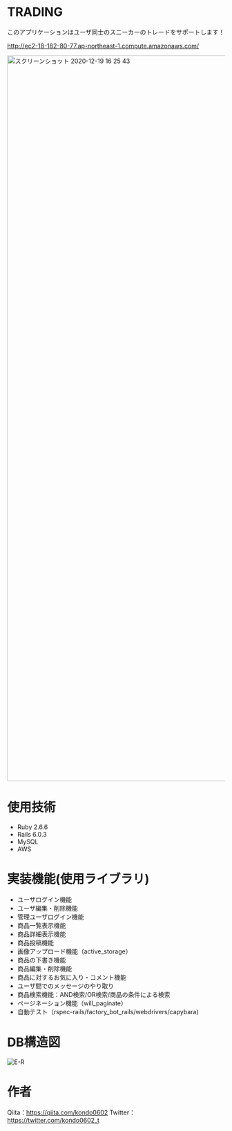 # TRADING

このアプリケーションはユーザ同士のスニーカーのトレードをサポートします！

http://ec2-18-182-80-77.ap-northeast-1.compute.amazonaws.com/

<img width="1680" alt="スクリーンショット 2020-12-19 16 25 43" src="https://user-images.githubusercontent.com/73473550/102683918-9962c480-4217-11eb-9a0e-4b3cde97e1fb.png">


# 使用技術
- Ruby 2.6.6
- Rails 6.0.3
- MySQL
- AWS

# 実装機能(使用ライブラリ)
- ユーザログイン機能
- ユーザ編集・削除機能
- 管理ユーザログイン機能
- 商品一覧表示機能
- 商品詳細表示機能
- 商品投稿機能
- 画像アップロード機能（active_storage）
- 商品の下書き機能
- 商品編集・削除機能
- 商品に対するお気に入り・コメント機能
- ユーザ間でのメッセージのやり取り
- 商品検索機能：AND検索/OR検索/商品の条件による検索
- ページネーション機能（will_paginate）
- 自動テスト（rspec-rails/factory_bot_rails/webdrivers/capybara)


# DB構造図
![E-R](https://user-images.githubusercontent.com/73473550/102683720-653ad400-4216-11eb-9fcc-d30b13072d8f.png)

# 作者
Qiita：https://qiita.com/kondo0602
Twitter：https://twitter.com/kondo0602_t



